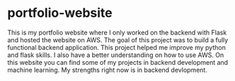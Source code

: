 # portfolio-website
This is my portfolio website where I only worked on the backend with Flask and hosted the website on AWS. The goal of this project was to build a fully functional backend application. This project helped me improve my python and flask skills. I also have a better understanding on how to use AWS. On this website you can find some of my projects in backend development and machine learning. My strengths right now is in backend devlopment.
